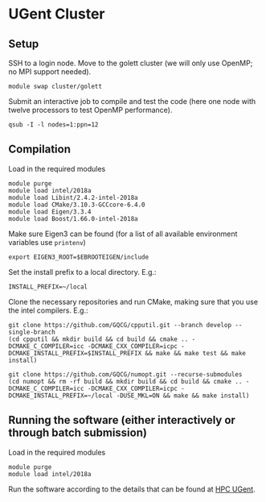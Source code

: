 # UGent Cluster

## Setup

SSH to a login node. Move to the golett cluster (we will only use OpenMP; no MPI support needed).
```
module swap cluster/golett
```

Submit an interactive job to compile and test the code (here one node with twelve processors to test OpenMP performance).
```
qsub -I -l nodes=1:ppn=12
```

## Compilation

Load in the required modules
```
module purge
module load intel/2018a
module load Libint/2.4.2-intel-2018a
module load CMake/3.10.3-GCCcore-6.4.0
module load Eigen/3.3.4
module load Boost/1.66.0-intel-2018a
```

Make sure Eigen3 can be found (for a list of all available environment variables use `printenv`)
```
export EIGEN3_ROOT=$EBROOTEIGEN/include
```

Set the install prefix to a local directory. E.g.:
```
INSTALL_PREFIX=~/local
```

Clone the necessary repositories and run CMake, making sure that you use the intel compilers. E.g.:
```
git clone https://github.com/GQCG/cpputil.git --branch develop --single-branch
(cd cpputil && mkdir build && cd build && cmake .. -DCMAKE_C_COMPILER=icc -DCMAKE_CXX_COMPILER=icpc -DCMAKE_INSTALL_PREFIX=$INSTALL_PREFIX && make && make test && make install)

git clone https://github.com/GQCG/numopt.git --recurse-submodules
(cd numopt && rm -rf build && mkdir build && cd build && cmake .. -DCMAKE_C_COMPILER=icc -DCMAKE_CXX_COMPILER=icpc -DCMAKE_INSTALL_PREFIX=~/local -DUSE_MKL=ON && make && make install)
```

## Running the software (either interactively or through batch submission)

Load in the required modules
```
module purge
module load intel/2018a
```

Run the software according to the details that can be found at [HPC UGent](https://www.ugent.be/hpc/en/support/documentation.htm). 

